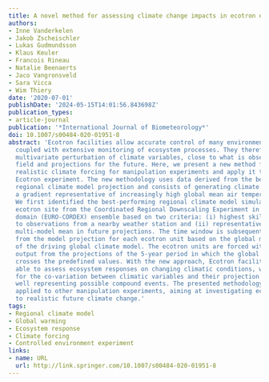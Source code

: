 ```yaml
---
title: A novel method for assessing climate change impacts in ecotron experiments
authors:
- Inne Vanderkelen
- Jakob Zscheischler
- Lukas Gudmundsson
- Klaus Keuler
- Francois Rineau
- Natalie Beenaerts
- Jaco Vangronsveld
- Sara Vicca
- Wim Thiery
date: '2020-07-01'
publishDate: '2024-05-15T14:01:56.843698Z'
publication_types:
- article-journal
publication: '*International Journal of Biometeorology*'
doi: 10.1007/s00484-020-01951-8
abstract: 'Ecotron facilities allow accurate control of many environmental variables
  coupled with extensive monitoring of ecosystem processes. They therefore require
  multivariate perturbation of climate variables, close to what is observed in the
  field and projections for the future. Here, we present a new method for creating
  realistic climate forcing for manipulation experiments and apply it to the UHasselt
  Ecotron experiment. The new methodology uses data derived from the best available
  regional climate model projection and consists of generating climate forcing along
  a gradient representative of increasingly high global mean air temperature anomalies.
  We first identified the best-performing regional climate model simulation for the
  ecotron site from the Coordinated Regional Downscaling Experiment in the European
  domain (EURO-CORDEX) ensemble based on two criteria: (i) highest skill compared
  to observations from a nearby weather station and (ii) representativeness of the
  multi-model mean in future projections. The time window is subsequently selected
  from the model projection for each ecotron unit based on the global mean air temperature
  of the driving global climate model. The ecotron units are forced with 3-hourly
  output from the projections of the 5-year period in which the global mean air temperature
  crosses the predefined values. With the new approach, Ecotron facilities become
  able to assess ecosystem responses on changing climatic conditions, while accounting
  for the co-variation between climatic variables and their projection in variability,
  well representing possible compound events. The presented methodology can also be
  applied to other manipulation experiments, aiming at investigating ecosystem responses
  to realistic future climate change.'
tags:
- Regional climate model
- Global warming
- Ecosystem response
- Climate forcing
- Controlled environment experiment
links:
- name: URL
  url: http://link.springer.com/10.1007/s00484-020-01951-8
---
```

